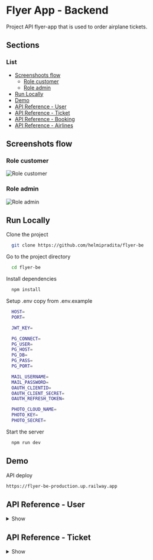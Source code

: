 # Flyer App - Backend

Project API flyer-app that is used to order airplane tickets.

## Sections

### List

- [Screenshoots flow](https://github.com/helmipradita/flyer-be/edit/main/README.md#screenshots-flow)
  - [Role customer](https://github.com/helmipradita/flyer-be/edit/main/README.md#role-customer)
  - [Role admin](https://github.com/helmipradita/flyer-be/edit/main/README.md#role-admin)
- [Run Locally](https://github.com/helmipradita/flyer-be/edit/main/README.md#run-locally)
- [Demo](https://github.com/helmipradita/flyer-be/edit/main/README.md#demo)
- [API Reference - User](#api-reference---user)
- [API Reference - Ticket](#api-reference---ticket)
- [API Reference - Booking](#api-reference---booking)
- [API Reference - Airlines](#api-reference---airlines)

## Screenshots flow

### Role customer
![Role customer](https://res.cloudinary.com/dnu5su7ft/image/upload/v1671817359/Role_Customer_2_uovz76.png)

### Role admin
![Role admin](https://res.cloudinary.com/dnu5su7ft/image/upload/v1671817479/Role_Admin_1_id3rxj.png)


## Run Locally

Clone the project

```bash
  git clone https://github.com/helmipradita/flyer-be
```

Go to the project directory

```bash
  cd flyer-be
```

Install dependencies

```bash
  npm install
```

Setup .env copy from .env.example

```bash
  HOST=
  PORT=

  JWT_KEY=

  PG_CONNECT=
  PG_USER=
  PG_HOST=
  PG_DB=
  PG_PASS=
  PG_PORT=

  MAIL_USERNAME=
  MAIL_PASSWORD=
  OAUTH_CLIENTID=
  OAUTH_CLIENT_SECRET=
  OAUTH_REFRESH_TOKEN=

  PHOTO_CLOUD_NAME=
  PHOTO_KEY=
  PHOTO_SECRET=
```

Start the server

```bash
  npm run dev
```

## Demo

API deploy 

```bash
https://flyer-be-production.up.railway.app
```

## API Reference - User

<details>
<summary>Show</summary>
<br>

#### Register customer

```
  POST /user/register/customer
```

Field body form

| Field      | Type     | Description                     |
| :--------- | :------- | :------------------------------ |
| `fullname` | `string` | **Required**. fullname          |
| `email`    | `string` | **Required**. with format email |
| `password` | `string` | **Required**. password          |

Response 200

```json
{
  "success": true,
  "statusCode": 200,
  "data": {
    "email": "helmipradit.aa@gmail.com"
  },
  "message": "register success please check your email"
}
```

#### Register admin

```
  POST /user/register/admin
```

Field body form

| Field      | Type     | Description                     |
| :--------- | :------- | :------------------------------ |
| `fullname` | `string` | **Required**. fullname          |
| `email`    | `string` | **Required**. with format email |
| `password` | `string` | **Required**. password          |

Response 200

```json
{
  "success": true,
  "statusCode": 200,
  "data": {
    "email": "helmipradit.aa@gmail.com"
  },
  "message": "register success please check your email"
}
```

#### Verification

```
  POST /user/verification
```

Field body form

| Field   | Type     | Description                            |
| :------ | :------- | :------------------------------------- |
| `email` | `string` | **Required**. with format email        |
| `otp`   | `string` | **Required**. otp get from inbox email |

Response 200

```json
{
  "success": true,
  "statusCode": 200,
  "data": "helmipradit.aa@gmail.com",
  "message": " verification email success"
}
```

#### Forgot password

```
  POST /user/forgot-password
```

Field body form

| Field   | Type     | Description                     |
| :------ | :------- | :------------------------------ |
| `email` | `string` | **Required**. with format email |

Response 200

```json
{
  "success": true,
  "statusCode": 200,
  "data": null,
  "message": "send email success"
}
```

#### Reset password

```
  POST /user/reset-password/:token
```

Field body form

| Field   | Type     | Description                              |
| :------ | :------- | :--------------------------------------- |
| `token` | `string` | **Required**. token get from inbox email |

Response 200

```json
{
  "success": true,
  "statusCode": 200,
  "data": null,
  "message": "change password success"
}
```

#### Login

```
  POST /user/login
```

Field body form

| Field      | Type     | Description                     |
| :--------- | :------- | :------------------------------ |
| `email`    | `string` | **Required**. with format email |
| `password` | `string` | **Required**. password          |

Response 200

```json
{
  "success": true,
  "statusCode": 200,
  "data": {
    "id": "a4410b5a-548a-4166-8529-f174b52b5c10",
    "fullname": "Helmi Pradita",
    "email": "helmipradit.aa@gmail.com",
    "phone": null,
    "city": null,
    "address": null,
    "poscode": null,
    "photo": "https://res.cloudinary.com/dnu5su7ft/image/upload/v1671602986/flyer/default_profile.png",
    "role": "customer",
    "otp_expired": null,
    "token": "eyJhbGciOiJIUzI1NiIsInR5cCI6IkpXVCJ9.eyJpZCI6ImE0NDEwYjVhLTU0OGEtNDE2Ni04NTI5LWYxNzRiNTJiNWMxMCIsImZ1bGxuYW1lIjoiSGVsbWkgUHJhZGl0YSIsImVtYWlsIjoiaGVsbWlwcmFkaXQuYWFAZ21haWwuY29tIiwicm9sZSI6ImN1c3RvbWVyIiwiaWF0IjoxNjcxNzcwMjgyLCJleHAiOjE2NzE3NzM4ODJ9.riNMHgqZEepvodUdyAdUHTU6yJZVdyCZ5wfES8DouPo",
    "refreshToken": "eyJhbGciOiJIUzI1NiIsInR5cCI6IkpXVCJ9.eyJpZCI6ImE0NDEwYjVhLTU0OGEtNDE2Ni04NTI5LWYxNzRiNTJiNWMxMCIsImZ1bGxuYW1lIjoiSGVsbWkgUHJhZGl0YSIsImVtYWlsIjoiaGVsbWlwcmFkaXQuYWFAZ21haWwuY29tIiwicm9sZSI6ImN1c3RvbWVyIiwiaWF0IjoxNjcxNzcwMjgyLCJleHAiOjE2NzE4NTY2ODJ9.JYirZIOVxl3P2zs_-mhILzWY7k83H-NWnqWTAAHz97A"
  },
  "message": "login success"
}
```

#### Get profile user

```
  GET /user/profile
```

Field auth

| Field    | Type     | Description                             |
| :------- | :------- | :-------------------------------------- |
| `bearer` | `string` | **Required**. token from response login |

Response 200

```json
{
  "success": true,
  "statusCode": 200,
  "data": {
    "id": "a4410b5a-548a-4166-8529-f174b52b5c10",
    "fullname": "Helmi Pradita",
    "email": "helmipradit.aa@gmail.com",
    "phone": null,
    "city": null,
    "address": null,
    "poscode": null,
    "photo": "https://res.cloudinary.com/dnu5su7ft/image/upload/v1671602986/flyer/default_profile.png",
    "role": "customer"
  },
  "message": "get data success"
}
```

#### Edit profile user

```
  PUT /user/profile
```

Field auth

| Field    | Type     | Description                             |
| :------- | :------- | :-------------------------------------- |
| `bearer` | `string` | **Required**. token from response login |

Field body form

| Field      | Type     | Description            |
| :--------- | :------- | :--------------------- |
| `fullname` | `string` | **Required**. fullname |
| `phone`    | `number` | **Required**. phone    |
| `city`     | `string` | **Required**. city     |
| `address`  | `string` | **Required**. address  |
| `poscode`  | `number` | **Required**. poscode  |
| `photo`    | `file`   | **Required**. photo    |

Response 200

```json
{
  "success": true,
  "statusCode": 200,
  "data": {
    "id": "a4410b5a-548a-4166-8529-f174b52b5c10",
    "fullname": "Helmi Pradita Customer",
    "phone": "085708572498",
    "city": "Mojokerto",
    "address": "JL Anggrek No 2",
    "poscode": "61634",
    "photo": "http://res.cloudinary.com/dtow6mgju/image/upload/v1671770615/toko/r0swumqhzuhczhv6iguu.png"
  },
  "message": "update data success"
}
```

</details>


## API Reference - Ticket

<details>
<summary>Show</summary>
<br>

#### Insert ticket

```
  POST /ticket/add
```

Field auth

| Field    | Type     | Description                                                    |
| :------- | :------- | :------------------------------------------------------------- |
| `bearer` | `string` | **Required**. token from response login, only admin can insert |

Field body form

| Field            | Type       | Description                                       |
| :--------------- | :--------- | :------------------------------------------------ |
| `airlines_id`    | `string`   | **Required**. get from airlines                   |
| `departure_city` | `string`   | **Required**. departure_city                      |
| `arrival_city`   | `string`   | **Required**. arrival_city                        |
| `departure`      | `timestap` | **Required**. departure with format date and time |
| `arrive`         | `timestap` | **Required**. arrive with format date and time    |
| `price`          | `number`   | **Required**. price                               |
| `stock`          | `number`   | **Required**. stock                               |
| `gate`           | `number`   | **Required**. gate                                |
| `terminal`       | `string`   | **Required**. terminal                            |
| `type`           | `string`   | **Required**. type airlines                       |
| `code`           | `string`   | **Required**. code from combine gate and terminal |

Response 200

```json
{
  "success": true,
  "statusCode": 200,
  "data": {
    "id": "4a728874-263d-4da5-a0ba-bf157ef728ec",
    "airlines_id": "392241f5-3bcb-4986-901e-bc44f1d705e6",
    "departure_city": "Jakarta",
    "arrival_city": "Medan",
    "departure": "2022-12-21 12:44:46.273231",
    "arrive": "2022-12-21 16:44:46.273231",
    "price": "320",
    "stock": "100",
    "gate": "1",
    "terminal": "1A",
    "type": "Bisnis",
    "code": "1A-001"
  },
  "message": "insert ticket success"
}
```

#### Get all ticket

```
  GET /ticket
```

Field query parameter

| Field       | Type       | Description                                 |
| :---------- | :--------- | :------------------------------------------ |
| `search`    | `string`   | **Default** empty or input name of airlines |
| `sortBy`    | `string`   | **Default** price or input any field        |
| `sortOrder` | `string`   | **Default** DESC or input ASC for sorting   |
| `page`      | `timestap` | **Default** 1 or input any number page      |
| `limit`     | `timestap` | **Default** 5 or input any number limit     |

Response 200

```json
{
  "success": true,
  "statusCode": 200,
  "data": [
    {
      "id": "1780f206-3be1-4e99-b696-f2aa7ade6837",
      "airlines_names": "Lion Air",
      "logo": "http://res.cloudinary.com/dtow6mgju/image/upload/v1671637485/toko/i8xpvrukruihmwbtbods.png",
      "departure_city": "Surabaya",
      "arrival_city": "Tokyo",
      "departure": "2022-12-22T08:44:46.273Z",
      "arrive": "2022-12-24T08:44:46.273Z",
      "price": 3000,
      "stock": 10,
      "gate": "1",
      "terminal": "4B",
      "type": "Economy",
      "code": "4B-001"
    },
    {
      "id": "e75147fe-ec70-477d-a97c-9650479b5fa5",
      "airlines_names": "Garuda Indonesia",
      "logo": "http://res.cloudinary.com/dtow6mgju/image/upload/v1671638721/toko/scjbbrcuczrp5qlhrha6.png",
      "departure_city": "Jakarta",
      "arrival_city": "Singapore",
      "departure": "2022-12-21T05:44:46.273Z",
      "arrive": "2022-12-21T09:44:46.273Z",
      "price": 400,
      "stock": 30,
      "gate": "1",
      "terminal": "1B",
      "type": "Economy",
      "code": "1B-001"
    },
    {
      "id": "e6ce7cb3-4d89-46a0-b065-d02c652d7716",
      "airlines_names": "Garuda Indonesia",
      "logo": "http://res.cloudinary.com/dtow6mgju/image/upload/v1671638721/toko/scjbbrcuczrp5qlhrha6.png",
      "departure_city": "China",
      "arrival_city": "Jepang",
      "departure": "2022-12-21T05:44:46.273Z",
      "arrive": "2022-12-21T09:44:46.273Z",
      "price": 320,
      "stock": 10,
      "gate": "4",
      "terminal": "2B",
      "type": "Bisnis",
      "code": "2B-004"
    },
    {
      "id": "5e84d311-252d-4afc-b40a-761d9c059076",
      "airlines_names": "Lion Air",
      "logo": "http://res.cloudinary.com/dtow6mgju/image/upload/v1671637485/toko/i8xpvrukruihmwbtbods.png",
      "departure_city": "Australia",
      "arrival_city": "Singapore",
      "departure": "2022-12-21T05:44:46.273Z",
      "arrive": "2022-12-21T09:44:46.273Z",
      "price": 320,
      "stock": 10,
      "gate": "202",
      "terminal": "1A",
      "type": "Economy",
      "code": "1A-202"
    }
  ],
  "message": "get ticket success",
  "pagination": {
    "currentPage": 1,
    "limit": 4,
    "totalData": 18,
    "totalPage": 5
  }
}
```

#### Get ticket by id

```
  GET /ticket/:id
```

Field params

| Field | Type     | Description                      |
| :---- | :------- | :------------------------------- |
| `id`  | `string` | **Required**. get from id ticket |

Response 200

```json
{
  "success": true,
  "statusCode": 200,
  "data": {
    "id": "afced89e-aa62-4021-b963-41cdb717a842",
    "airlines_names": "Garuda Indonesia",
    "logo": "http://res.cloudinary.com/dtow6mgju/image/upload/v1671638721/toko/scjbbrcuczrp5qlhrha6.png",
    "departure_city": "Bali",
    "arrival_city": "Medan",
    "departure": "2022-12-21T05:44:46.273Z",
    "arrive": "2022-12-21T09:44:46.273Z",
    "price": 320,
    "stock": 10,
    "gate": "3",
    "terminal": "1A",
    "type": "Economy",
    "code": "1A-003",
    "created_at": "2022-12-22T21:58:20.119Z",
    "updated_at": "2022-12-23T00:03:03.570Z"
  },
  "message": "get ticket success"
}
```

#### Update ticket

```
  PUT /ticket/:id
```

Field params

| Field | Type     | Description                      |
| :---- | :------- | :------------------------------- |
| `id`  | `string` | **Required**. get from id ticket |

Field auth

| Field    | Type     | Description                                                    |
| :------- | :------- | :------------------------------------------------------------- |
| `bearer` | `string` | **Required**. token from response login, only admin can insert |

Field body form

| Field            | Type       | Description                                       |
| :--------------- | :--------- | :------------------------------------------------ |
| `departure_city` | `string`   | **Required**. departure_city                      |
| `arrival_city`   | `string`   | **Required**. arrival_city                        |
| `departure`      | `timestap` | **Required**. departure with format date and time |
| `arrive`         | `timestap` | **Required**. arrive with format date and time    |
| `price`          | `number`   | **Required**. price                               |
| `stock`          | `number`   | **Required**. stock                               |

Response 200

```json
{
  "success": true,
  "statusCode": 200,
  "data": {
    "id": "afced89e-aa62-4021-b963-41cdb717a842",
    "airlines_id": "392241f5-3bcb-4986-901e-bc44f1d705e6",
    "departure_city": "Jakarta",
    "arrival_city": "Medan",
    "departure": "2022-12-21 12:44:46.273231",
    "arrive": "2022-12-21 16:44:46.273231",
    "price": "120",
    "stock": "15",
    "gate": "4",
    "terminal": "1A",
    "type": "Ekonomi",
    "code": "1A-004"
  },
  "message": "update ticket success"
}
```

#### Delete ticket

```
  DELETE /ticket/:id
```

Field params

| Field | Type     | Description                      |
| :---- | :------- | :------------------------------- |
| `id`  | `string` | **Required**. get from id ticket |

Field auth

| Field    | Type     | Description                                                    |
| :------- | :------- | :------------------------------------------------------------- |
| `bearer` | `string` | **Required**. token from response login, only admin can insert |

Response 200

```json
{
  "success": true,
  "statusCode": 200,
  "data": {
    "id": "61e033e2-587a-42f6-b74b-fb74497b4e78",
    "airlines_id": "93793e6b-d201-4274-a4cc-7b22ae01646f",
    "departure_city": "Jakarta",
    "arrival_city": "Medan",
    "departure": "2022-12-21T05:44:46.273Z",
    "arrive": "2022-12-21T09:44:46.273Z",
    "price": 320,
    "stock": 10,
    "created_at": "2022-12-21T12:32:39.704Z",
    "updated_at": "2022-12-21T12:32:57.054Z",
    "gate": "1",
    "terminal": "1B",
    "type": "Economy",
    "code": "1B-001"
  },
  "message": "delete ticket success"
}
```

## API Reference - Booking

API Booking digunakan untuk menambahkan, melihat, mengedit dan menghapus booking users.

#### Insert Booking

```
  POST /order/
```

Field auth

| Field    | Type     | Description                                                              |
| :------- | :------- | :----------------------------------------------------------------------- |
| `bearer` | `string` | **Required**. token from response login, only admin and users can insert |

Field body form

| Field        | Type     | Description                                 |
| :----------- | :------- | :------------------------------------------ |
| `id_users`   | `string` | **Required**. get from Header payload token |
| `id_tickets` | `string` | **Required**. get from tickets              |
| `tittle`     | `string` | **Required**. Passenger Tittle              |
| `name`       | `string` | **Required**. passenger fullname            |
| `country`    | `string` | **Required**. passenger country             |

Response 200

```json
{
  "success": true,
  "statusCode": 200,
  "data": null,
  "message": "BOOKING SUCCESS"
}
```

#### Get All Booking data For Users

Field auth

| Field    | Type     | Description                                                    |
| :------- | :------- | :------------------------------------------------------------- |
| `bearer` | `string` | **Required**. token from response login, only users can see it |

```
  GET /order/users
```

Field query parameter

| Field       | Type     | Description                                     |
| :---------- | :------- | :---------------------------------------------- |
| `search`    | `string` | **Default** empty or input name of arrival city |
| `sortBy`    | `string` | **Default** id or input any field               |
| `sortOrder` | `string` | **Default** DESC or input ASC for sorting       |
| `page`      | `string` | **Default** 1 or input any number page          |
| `limit`     | `string` | **Default** 5 or input any number limit         |

Response 200

```json
{
  "success": true,
  "statusCode": 200,
  "data": [
    {
      "id": "de1ba678-5740-4aa0-a3a2-c6d795da06df",
      "id_users": "1a9e15f4-1935-4878-9cca-0c8ab06c8127",
      "payment": 0,
      "airlines_names": "Air Asia",
      "arrival_city": "Surabaya",
      "departure_city": "Bali",
      "departure": "2022-12-21T05:44:46.273Z",
      "code": "1B-003"
    },
    {
      "id": "4b4c9c0b-4e9e-403c-842b-7dc3f28ab7fe",
      "id_users": "1a9e15f4-1935-4878-9cca-0c8ab06c8127",
      "payment": 0,
      "airlines_names": "Air Asia",
      "arrival_city": "Surabaya",
      "departure_city": "Bali",
      "departure": "2022-12-21T05:44:46.273Z",
      "code": "1B-003"
    },
    {
      "id": "2",
      "id_users": "1a9e15f4-1935-4878-9cca-0c8ab06c8127",
      "payment": 0,
      "airlines_names": "Air Asia",
      "arrival_city": "Surabaya",
      "departure_city": "Bali",
      "departure": "2022-12-21T05:44:46.273Z",
      "code": "1B-003"
    },
    {
      "id": "1",
      "id_users": "1a9e15f4-1935-4878-9cca-0c8ab06c8127",
      "payment": 0,
      "airlines_names": "Air Asia",
      "arrival_city": "Surabaya",
      "departure_city": "Bali",
      "departure": "2022-12-21T05:44:46.273Z",
      "code": "1B-003"
    }
  ],
  "message": "GET DATA SUCCESS",
  "pagination": {
    "currentPage": 1,
    "limit": 5,
    "totalData": 6,
    "totalPage": 2
  }
}
```

#### Get All Data Booking For Admin

Field auth

| Field    | Type     | Description                                                    |
| :------- | :------- | :------------------------------------------------------------- |
| `bearer` | `string` | **Required**. token from response login, only admin can see it |

```
  GET /order/admin
```

Field query parameter

| Field       | Type     | Description                               |
| :---------- | :------- | :---------------------------------------- |
| `searchid`  | `string` | **Default** empty or input id of id users |
| `fullname`  | `string` | **Default** empty or input name of users  |
| `tickets`   | `string` | **Default** empty or input id of tickets  |
| `sortBy`    | `string` | **Default** id or input any field         |
| `sortOrder` | `string` | **Default** DESC or input ASC for sorting |
| `page`      | `string` | **Default** 1 or input any number page    |
| `limit`     | `string` | **Default** 5 or input any number limit   |

Response 200

```json
{
  "success": true,
  "statusCode": 200,
  "data": [
    {
      "id": "de1ba678-5740-4aa0-a3a2-c6d795da06df",
      "id_users": "1a9e15f4-1935-4878-9cca-0c8ab06c8127",
      "id_tickets": "d9047ca3-f16f-4df8-9a25-b07871e4f4c3",
      "payment": 0,
      "airlines_names": "Air Asia",
      "fullname": "Helmi Pradita",
      "arrival_city": "Surabaya",
      "departure_city": "Bali",
      "departure": "2022-12-21T05:44:46.273Z"
    },
    {
      "id": "4b4c9c0b-4e9e-403c-842b-7dc3f28ab7fe",
      "id_users": "1a9e15f4-1935-4878-9cca-0c8ab06c8127",
      "id_tickets": "d9047ca3-f16f-4df8-9a25-b07871e4f4c3",
      "payment": 0,
      "airlines_names": "Air Asia",
      "fullname": "Helmi Pradita",
      "arrival_city": "Surabaya",
      "departure_city": "Bali",
      "departure": "2022-12-21T05:44:46.273Z"
    },
    {
      "id": "2",
      "id_users": "1a9e15f4-1935-4878-9cca-0c8ab06c8127",
      "id_tickets": "d9047ca3-f16f-4df8-9a25-b07871e4f4c3",
      "payment": 0,
      "airlines_names": "Air Asia",
      "fullname": "Helmi Pradita",
      "arrival_city": "Surabaya",
      "departure_city": "Bali",
      "departure": "2022-12-21T05:44:46.273Z"
    },
    {
      "id": "1",
      "id_users": "1a9e15f4-1935-4878-9cca-0c8ab06c8127",
      "id_tickets": "d9047ca3-f16f-4df8-9a25-b07871e4f4c3",
      "payment": 0,
      "airlines_names": "Air Asia",
      "fullname": "Helmi Pradita",
      "arrival_city": "Surabaya",
      "departure_city": "Bali",
      "departure": "2022-12-21T05:44:46.273Z"
    }
  ],
  "message": "GET DATA SUCCESS",
  "pagination": {
    "currentPage": 1,
    "limit": 5,
    "totalData": 6,
    "totalPage": 2
  }
}
```

#### Update Booking

```
  PUT order/:id
```

Field params

| Field | Type     | Description                      |
| :---- | :------- | :------------------------------- |
| `id`  | `string` | **Required**. get from id orders |

Field auth

| Field    | Type     | Description                                                                 |
| :------- | :------- | :-------------------------------------------------------------------------- |
| `bearer` | `string` | **Required**. token from response login, only admin and customer can update |

Field body form

| Field     | Type     | Description                      |
| :-------- | :------- | :------------------------------- |
| `tittle`  | `string` | **Required**. Passenger Tittle   |
| `name`    | `string` | **Required**. passenger fullname |
| `country` | `string` | **Required**. passenger country  |

Response 200

```json
{
  "success": true,
  "statusCode": 200,
  "data": {
    "id": "1",
    "tittle": "MR",
    "name": "Johny Handshome",
    "country": "Purbalingga"
  },
  "message": "UPDATE BOOKING SUCCESS"
}
```

#### Delete Booking

```
  DELETE /order/:id
```

Field params

| Field | Type     | Description                       |
| :---- | :------- | :-------------------------------- |
| `id`  | `string` | **Required**. get from id booking |

Field auth

| Field    | Type     | Description                                                    |
| :------- | :------- | :------------------------------------------------------------- |
| `bearer` | `string` | **Required**. token from response login, only admin can delete |

Response 200

```json
{
  "success": true,
  "statusCode": 200,
  "data": null,
  "message": "delete data success"
}
```

#### Update Booking Status Payment

```
  PUT order/payment/:id
```

Field params

| Field | Type     | Description                      |
| :---- | :------- | :------------------------------- |
| `id`  | `string` | **Required**. get from id orders |

Field auth

| Field    | Type     | Description                                                                 |
| :------- | :------- | :-------------------------------------------------------------------------- |
| `bearer` | `string` | **Required**. token from response login, only admin and customer can update |

Response 200

```json
{
  "success": true,
  "statusCode": 200,
  "data": null,
  "message": "UPDATE STATUS PAYMENT SUCCESS"
}
```

#### Get Detail Booking

Field auth

| Field    | Type     | Description                                                           |
| :------- | :------- | :-------------------------------------------------------------------- |
| `bearer` | `string` | **Required**. token from response login, only admin and users can see |

```
  GET /order/detail/:id
```

Field params

| Field | Type     | Description                       |
| :---- | :------- | :-------------------------------- |
| `id`  | `string` | **Required**. get from id booking |

Response 200

```json
    {
    "success": true,
    "statusCode": 200,
    "data": [
        {
            "id": "4b4c9c0b-4e9e-403c-842b-7dc3f28ab7fe",
            "code": "1B-003",
            "type": "Economy",
            "terminal": "1B",
            "gate": "3",
            "departure": "2022-12-21T05:44:46.273Z",
            "departure_city": "Bali",
            "arrival_city": "Surabaya"
        }
  }
```

## API Reference - Airlines

Digunakan untuk Insert,Edit,Delete,Update,Detail dan Get All Data Airlines

#### Insert Airlines

Field auth

| Field    | Type     | Description                                                |
| :------- | :------- | :--------------------------------------------------------- |
| `bearer` | `string` | **Required**. token from response login, only admin insert |

```
  POST /airlines
```

Field body form

| Field         | Type     | Description                            |
| :------------ | :------- | :------------------------------------- |
| `ai_name`     | `string` | **Required**. Airlines Name            |
| `logo`        | `file`   | **Required**. file with Image Format   |
| `pic`         | `string` | **Required**. name of person in charge |
| `phonenumber` | `string` | **Required**. phonenumber              |

Response 200

```json
{
  "success": true,
  "statusCode": 200,
  "data": {
    "id": "69166b54-33b3-4611-9b3c-041b8093f2df",
    "ai_name": "Japan Airlines",
    "logo": "http://res.cloudinary.com/dtow6mgju/image/upload/v1671788344/toko/cvqfp8v4zrh2rvtktl46.png",
    "pic": "Takuya Hiroshima",
    "phonenumber": "021876525"
  },
  "message": "ADD AIRLINES DATA SUCCESS"
}
```

#### Update Airlanes

Field auth

| Field    | Type     | Description                                                    |
| :------- | :------- | :------------------------------------------------------------- |
| `bearer` | `string` | **Required**. token from response login, only admin can update |

```
  PUT /airlines
```

Field body form

| Field         | Type     | Description                            |
| :------------ | :------- | :------------------------------------- |
| `ai_name`     | `string` | **Required**. Airlines Name            |
| `logo`        | `file`   | **Required**. file with Image Format   |
| `pic`         | `string` | **Required**. name of person in charge |
| `phonenumber` | `string` | **Required**. phonenumber              |

Response 200

```json
{
  "success": true,
  "statusCode": 200,
  "data": null,
  "message": "UPDATE AIRLINES DATA SUCCESS"
}
```

#### Update Airlanes

Field auth

| Field    | Type     | Description                                                    |
| :------- | :------- | :------------------------------------------------------------- |
| `bearer` | `string` | **Required**. token from response login, only admin can delete |

```
  DELETE /airlines/:id
```

Field params

| Field | Type     | Description                        |
| :---- | :------- | :--------------------------------- |
| `id`  | `string` | **Required**. get from id airlines |

Response 200

```json
{
  "success": true,
  "statusCode": 200,
  "data": null,
  "message": "DELETE AIRLINES DATA SUCCESS"
}
```

#### Get Detail Airlines

```
  GET /airlines/detail/:id
```

Field params

| Field | Type     | Description                        |
| :---- | :------- | :--------------------------------- |
| `id`  | `string` | **Required**. get from id airlines |

Response 200

```json
{
  "success": true,
  "statusCode": 200,
  "data": [
    {
      "id": "f248e9f9-6069-47a3-946b-376acdfbba39",
      "airlines_names": "Super Air Jet",
      "logo": "http://res.cloudinary.com/dtow6mgju/image/upload/v1671737200/toko/t5bidqz8xykfaxjljzoa.jpg",
      "pic": "Rusdi Kirana",
      "phonenumber": "32145678",
      "created_at": "2022-12-22T12:26:41.355Z",
      "update_at": null
    }
  ],
  "message": "GET AIRLINES DATA SUCCESS"
}
```

#### Get all Airlines data

```
  GET /airlines
```

Field query parameter

| Field       | Type      | Description                                 |
| :---------- | :-------- | :------------------------------------------ |
| `search`    | `string`  | **Default** empty or input name of airlines |
| `sortBy`    | `string`  | **Default** price or input any field        |
| `sortOrder` | `string`  | **Default** DESC or input ASC for sorting   |
| `page`      | `integer` | **Default** 1 or input any number page      |
| `limit`     | `integer` | **Default** 5 or input any number limit     |

Response 200

```json
{
  "success": true,
  "statusCode": 200,
  "data": [
    {
      "id": "f248e9f9-6069-47a3-946b-376acdfbba39",
      "airlines_names": "Super Air Jet",
      "logo": "http://res.cloudinary.com/dtow6mgju/image/upload/v1671737200/toko/t5bidqz8xykfaxjljzoa.jpg",
      "pic": "Rusdi Kirana",
      "phonenumber": "32145678",
      "created_at": "2022-12-22T12:26:41.355Z",
      "update_at": null
    },
    {
      "id": "bfafa1b8-979b-4a59-99a7-48080645b8ca",
      "airlines_names": "Super Air Jet ",
      "logo": "http://res.cloudinary.com/dtow6mgju/image/upload/v1671737214/toko/ywo8gdr9vk6zenrlxmug.jpg",
      "pic": "Rusdi Kirana",
      "phonenumber": "32145678",
      "created_at": "2022-12-22T12:26:55.486Z",
      "update_at": null
    },
    {
      "id": "93793e6b-d201-4274-a4cc-7b22ae01646f",
      "airlines_names": "Air Asia",
      "logo": "http://res.cloudinary.com/dtow6mgju/image/upload/v1671637661/toko/zajtgkjqnpwtog99kn4y.png",
      "pic": "Sumanto Putra Kusuma",
      "phonenumber": "218786232",
      "created_at": "2022-12-21T08:47:42.638Z",
      "update_at": null
    },
    {
      "id": "3abae5b7-f5bd-4e9e-bc7b-3ce1bc0bf1f0",
      "airlines_names": "Lion Air",
      "logo": "http://res.cloudinary.com/dtow6mgju/image/upload/v1671637485/toko/i8xpvrukruihmwbtbods.png",
      "pic": "Mercusuar Malarange",
      "phonenumber": "218786",
      "created_at": "2022-12-21T08:44:46.273Z",
      "update_at": null
    },
    {
      "id": "392241f5-3bcb-4986-901e-bc44f1d705e6",
      "airlines_names": "Garuda Indonesia",
      "logo": "http://res.cloudinary.com/dtow6mgju/image/upload/v1671638721/toko/scjbbrcuczrp5qlhrha6.png",
      "pic": "Mercusuar Malarange",
      "phonenumber": "218786",
      "created_at": "2022-12-21T08:46:30.676Z",
      "update_at": "2022-12-21T09:04:27.978Z"
    }
  ],
  "message": "get airlines data success",
  "pagination": {
    "currentPage": 1,
    "limit": 5,
    "totalData": 6,
    "totalPage": 2
  }
}
```
</details>
